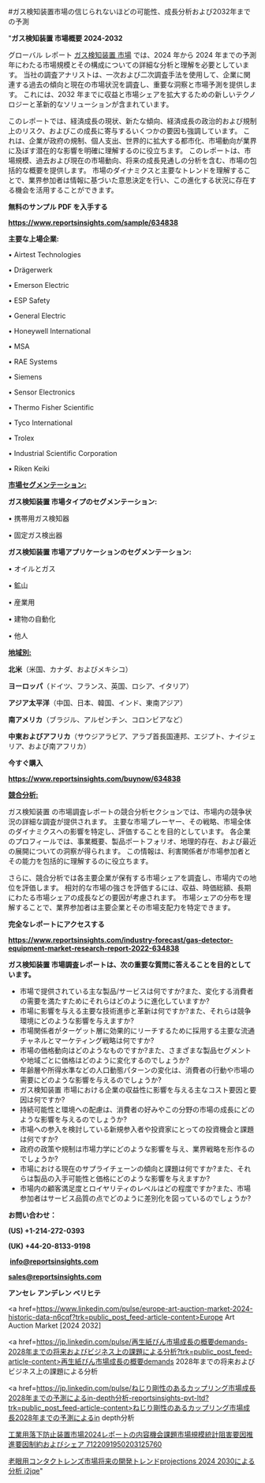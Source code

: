 #ガス検知装置市場の信じられないほどの可能性、成長分析および2032年までの予測

"<strong>ガス検知装置 市場概要 2024-2032</strong>

グローバル レポート <a href=https://www.reportsinsights.com/sample/634838>ガス検知装置 市場</a> では、2024 年から 2024 年までの予測年にわたる市場規模とその構成についての詳細な分析と理解を必要としています。 当社の調査アナリストは、一次および二次調査手法を使用して、企業に関連する過去の傾向と現在の市場状況を調査し、重要な洞察と市場予測を提供します。 これには、2032 年までに収益と市場シェアを拡大​​するための新しいテクノロジーと革新的なソリューションが含まれています。

このレポートでは、経済成長の現状、新たな傾向、経済成長の政治的および規制上のリスク、およびこの成長に寄与するいくつかの要因も強調しています。 これは、企業が政府の規制、個人支出、世界的に拡大する都市化、市場動向が業界に及ぼす潜在的な影響を明確に理解するのに役立ちます。 このレポートは、市場規模、過去および現在の市場動向、将来の成長見通しの分析を含む、市場の包括的な概要を提供します。 市場のダイナミクスと主要なトレンドを理解することで、業界参加者は情報に基づいた意思決定を行い、この進化する状況に存在する機会を活用することができます。

<strong><b>無料のサンプル PDF を入手する</b></strong>

<a href=https://www.reportsinsights.com/sample/634838><strong><u>https://www.reportsinsights.com/sample/634838</u></strong></a>

<strong>主要な上場企業:</strong>

• Airtest Technologies

• Drägerwerk

• Emerson Electric

• ESP Safety

• General Electric

• Honeywell International

• MSA

• RAE Systems

• Siemens

• Sensor Electronics

• Thermo Fisher Scientific

• Tyco International

• Trolex

• Industrial Scientific Corporation

• Riken Keiki

<strong><u>市場セグメンテーション</u></strong><strong><u>:</u></strong>

<strong>ガス検知装置 市場タイプのセグメンテーション:</strong>

• 携帯用ガス検知器

• 固定ガス検出器

<strong>ガス検知装置 市場アプリケーションのセグメンテーション:</strong>

• オイルとガス

• 鉱山

• 産業用

• 建物の自動化

• 他人

<strong><u>地域別</u></strong><strong><u>:</u></strong>

<strong>北米</strong>（米国、カナダ、およびメキシコ）

<strong>ヨーロッパ</strong>（ドイツ、フランス、英国、ロシア、イタリア）

<strong>アジア太平洋</strong>（中国、日本、韓国、インド、東南アジア）

<strong>南アメリカ</strong>（ブラジル、アルゼンチン、コロンビアなど）

<strong>中東およびアフリカ</strong>（サウジアラビア、アラブ首長国連邦、エジプト、ナイジェリア、および南アフリカ）

<strong>今すぐ購入</strong>

<a href=https://www.reportsinsights.com/buynow/634838><strong><u>https://www.reportsinsights.com/buynow/634838</u></strong></a>

<strong><u>競合分析:</u></strong>

ガス検知装置 の市場調査レポートの競合分析セクションでは、市場内の競争状況の詳細な調査が提供されます。 主要な市場プレーヤー、その戦略、市場全体のダイナミクスへの影響を特定し、評価することを目的としています。 各企業のプロフィールでは、事業概要、製品ポートフォリオ、地理的存在、および最近の展開についての洞察が得られます。 この情報は、利害関係者が市場参加者とその能力を包括的に理解するのに役立ちます。

さらに、競合分析では各主要企業が保有する市場シェアを調査し、市場内での地位を評価します。 相対的な市場の強さを評価するには、収益、時価総額、長期にわたる市場シェアの成長などの要因が考慮されます。 市場シェアの分布を理解することで、業界参加者は主要企業とその市場支配力を特定できます。

<strong>完全なレポートにアクセスする</strong>

<a href=https://www.reportsinsights.com/industry-forecast/gas-detector-equipment-market-research-report-2022-634838><strong><u><b>https://www.reportsinsights.com/industry-forecast/gas-detector-equipment-market-research-report-2022-634838</b></u></strong></a>

<strong><b>ガス検知装置 市場調査レポートは、次の重要な質問に答えることを目的としています。</b></strong>
<ul>
  <li>市場で提供されている主な製品/サービスは何ですか?また、変化する消費者の需要を満たすためにそれらはどのように進化していますか?</li>
  <li>市場に影響を与える主要な技術進歩と革新は何ですか?また、それらは競争環境にどのような影響を与えますか?</li>
  <li>市場関係者がターゲット層に効果的にリーチするために採用する主要な流通チャネルとマーケティング戦略は何ですか?</li>
  <li>市場の価格動向はどのようなものですか?また、さまざまな製品セグメントや地域ごとに価格はどのように変化するのでしょうか?</li>
  <li>年齢層や所得水準などの人口動態パターンの変化は、消費者の行動や市場の需要にどのような影響を与えるのでしょうか?</li>
  <li>ガス検知装置 市場における企業の収益性に影響を与える主なコスト要因と要因は何ですか?</li>
  <li>持続可能性と環境への配慮は、消費者の好みやこの分野の市場の成長にどのような影響を与えるのでしょうか?</li>
  <li>市場への参入を検討している新規参入者や投資家にとっての投資機会と課題は何ですか?</li>
  <li>政府の政策や規制は市場力学にどのような影響を与え、業界戦略を形作るのでしょうか?</li>
  <li>市場における現在のサプライチェーンの傾向と課題は何ですか?また、それらは製品の入手可能性と価格にどのような影響を与えますか?</li>
  <li>市場内の顧客満足度とロイヤリティのレベルはどの程度ですか?また、市場参加者はサービス品質の点でどのように差別化を図っているのでしょうか?</li>
</ul>
<strong>お問い合わせ：</strong>

<strong>(US) +1-214-272-0393</strong>

<strong>(UK) +44-20-8133-9198</strong>

<strong> </strong><a href=info@reportsinsights.com><strong><u>info@reportsinsights.com</u></strong></a>

<a href=sales@reportsinsights.com><strong><u>sales@reportsinsights.com</u></strong></a>

<strong>アンセレ アンデレン ベリヒテ</strong>

<a href=https://www.linkedin.com/pulse/europe-art-auction-market-2024-historic-data-n6cqf?trk=public_post_feed-article-content>Europe Art Auction Market [2024 2032]</a>

<a href=https://jp.linkedin.com/pulse/再生紙びん市場成長の概要demands-2028年までの将来およびビジネス上の課題による分析?trk=public_post_feed-article-content>再生紙びん市場成長の概要demands 2028年までの将来およびビジネス上の課題による分析</a>

<a href=https://jp.linkedin.com/pulse/ねじり剛性のあるカップリング市場成長2028年までの予測によるin-depth分析-reportsinsights-pvt-ltd?trk=public_post_feed-article-content>ねじり剛性のあるカップリング市場成長2028年までの予測によるin depth分析</a>

<a href=https://www.linkedin.com/pulse/工業用落下防止装置市場2024レポートの内容機会課題市場規模統計阻害要因推進要因制約およびシェア-7122091950203125760/>工業用落下防止装置市場2024レポートの内容機会課題市場規模統計阻害要因推進要因制約およびシェア 7122091950203125760</a>

<a href=https://www.linkedin.com/pulse/老眼用コンタクトレンズ市場将来の開発トレンドprojections-2024-2030による分析-i2jqe/>老眼用コンタクトレンズ市場将来の開発トレンドprojections 2024 2030による分析 i2jqe</a>"
